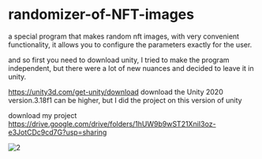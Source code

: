 # randomizer-of-NFT-images
a special program that makes random nft images, with very convenient functionality, it allows you to configure the parameters exactly for the user.

and so first you need to download unity, I tried to make the program independent, but there were a lot of new nuances and decided to leave it in unity.

https://unity3d.com/get-unity/download 
download the Unity 2020 version.3.18f1 can be higher, but I did the project on this version of unity

download my project   https://drive.google.com/drive/folders/1hUW9b9wST21XniI3oz-e3JotCDc9cd7G?usp=sharing

![2](https://user-images.githubusercontent.com/64871099/150959731-edc92a85-e077-428e-8374-f1adcac7aa5f.png)
